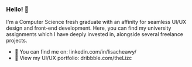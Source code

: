 ### Hello! 🌸

<!--
**lisacheawy/lisacheawy** is a ✨ _special_ ✨ repository because its `README.md` (this file) appears on your GitHub profile.
-->

I'm a Computer Science fresh graduate with an affinity for seamless UI/UX design and front-end development. Here, you can find my university assignments which I have deeply invested in, alongside several freelance projects.

- 🔎 You can find me on: linkedin.com/in/lisacheawy/
- 🎨 View my UI/UX portfolio: dribbble.com/theLizc

